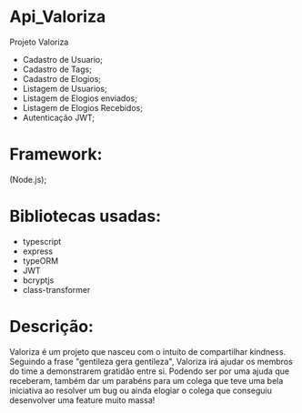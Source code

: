 # Api_Valoriza

Projeto Valoriza

- Cadastro de Usuario;
- Cadastro de Tags;
- Cadastro de Elogios;
- Listagem de Usuarios;
- Listagem de Elogios enviados;
- Listagem de Elogios Recebidos;
- Autenticação JWT;

# Framework:

(Node.js);

# Bibliotecas usadas:

  - typescript
  - express
  - typeORM
  - JWT
  - bcryptjs
  - class-transformer
  
  # Descrição:
  
Valoriza é um projeto que nasceu com o intuíto de compartilhar kindness.
Seguindo a frase "gentileza gera gentileza", Valoriza irá ajudar os membros do time a demonstrarem gratidão entre si. Podendo ser por uma ajuda que receberam, também dar um  parabéns para um colega que teve uma bela iniciativa ao resolver um bug ou ainda elogiar o colega que conseguiu desenvolver uma feature muito massa!
